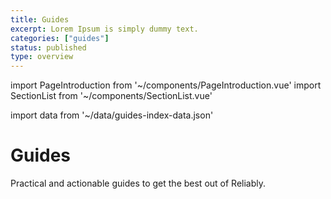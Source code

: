 ```yaml
---
title: Guides
excerpt: Lorem Ipsum is simply dummy text.
categories: ["guides"]
status: published
type: overview
---
```

import PageIntroduction from '~/components/PageIntroduction.vue'
import SectionList from '~/components/SectionList.vue'

import data from '~/data/guides-index-data.json'

# Guides

<PageIntroduction>
  Practical and actionable guides to get the best out of Reliably.
</PageIntroduction>

<SectionList
    title="CI Pipeline"
    categoryName="ci-pipeline"
    description="Run Reliably as part of your CI pipeline"
    link="/guides/ci-pipeline/"
    :list="data['ci-pipeline'].links"
/>

<SectionList
    title="kubectl plugin"
    categoryName="kubectl-plugin"
    description="Run Reliably as a kubectl plugin"
    link="/guides/kubectl-plugin/"
    :list="data['kubectl-plugin'].links"
/>